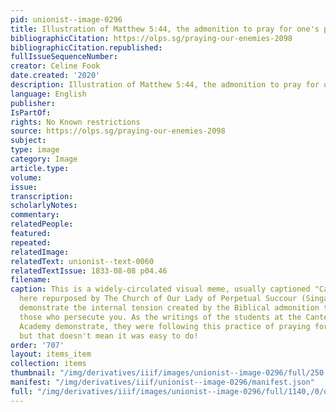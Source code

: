 ```yaml
---
pid: unionist--image-0296
title: Illustration of Matthew 5:44, the admonition to pray for one's persecutors
bibliographicCitation: https://olps.sg/praying-our-enemies-2098
bibliographicCitation.republished: 
fullIssueSequenceNumber: 
creator: Celine Fook
date.created: '2020'
description: Illustration of Matthew 5:44, the admonition to pray for one's persecutors
language: English
publisher: 
IsPartOf: 
rights: No Known restrictions
source: https://olps.sg/praying-our-enemies-2098
subject: 
type: image
category: Image
article.type: 
volume: 
issue: 
transcription: 
scholarlyNotes: 
commentary: 
relatedPeople: 
featured: 
repeated: 
relatedImage: 
relatedText: unionist--text-0060
relatedTextIssue: 1833-08-08 p04.46
filename: 
caption: This is a widely-circulated visual meme, usually captioned "Calm Down" but
  here repurposed by The Church of Our Lady of Perpetual Succour (Singapore) to instead
  demonstrate the internal tension created by the Biblical admonition to pray for
  those who persecute you. As the writings of the students at the Canterbury Female
  Academy demonstrate, they were following this practice of praying for their enemies,
  but that doesn't mean it was easy to do!
order: '707'
layout: items_item
collection: items
thumbnail: "/img/derivatives/iiif/images/unionist--image-0296/full/250,/0/default.jpg"
manifest: "/img/derivatives/iiif/unionist--image-0296/manifest.json"
full: "/img/derivatives/iiif/images/unionist--image-0296/full/1140,/0/default.jpg"
---
```

